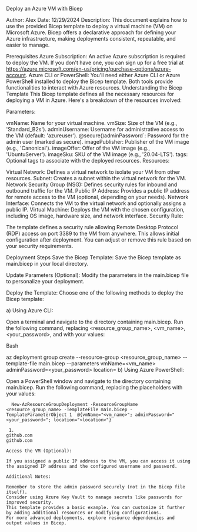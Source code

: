 Deploy an Azure VM with Bicep

Author: Alex
Date: 12/29/2024
Description: This document explains how to use the provided Bicep template to deploy a virtual machine (VM) on Microsoft Azure. Bicep offers a declarative approach for defining your Azure infrastructure, making deployments consistent, repeatable, and easier to manage.

Prerequisites
Azure Subscription: An active Azure subscription is required to deploy the VM. If you don't have one, you can sign up for a free trial at https://azure.microsoft.com/en-us/pricing/purchase-options/azure-account.
Azure CLI or PowerShell: You'll need either Azure CLI or Azure PowerShell installed to deploy the Bicep template. Both tools provide functionalities to interact with Azure resources.
Understanding the Bicep Template
This Bicep template defines all the necessary resources for deploying a VM in Azure. Here's a breakdown of the resources involved:

Parameters:

vmName: Name for your virtual machine.
vmSize: Size of the VM (e.g., 'Standard_B2s').
adminUsername: Username for administrative access to the VM (default: 'azureuser').
@secure()adminPassword`: Password for the admin user (marked as secure).
imagePublisher: Publisher of the VM image (e.g., 'Canonical').
imageOffer: Offer of the VM image (e.g., 'UbuntuServer').
imageSku: SKU of the VM image (e.g., '20.04-LTS').
tags: Optional tags to associate with the deployed resources.
Resources:

Virtual Network: Defines a virtual network to isolate your VM from other resources.
Subnet: Creates a subnet within the virtual network for the VM.
Network Security Group (NSG): Defines security rules for inbound and outbound traffic for the VM.
Public IP Address: Provides a public IP address for remote access to the VM (optional, depending on your needs).
Network Interface: Connects the VM to the virtual network and optionally assigns a public IP.
Virtual Machine: Deploys the VM with the chosen configuration, including OS image, hardware size, and network interface.
Security Rule:

The template defines a security rule allowing Remote Desktop Protocol (RDP) access on port 3389 to the VM from anywhere. This allows initial configuration after deployment. You can adjust or remove this rule based on your security requirements.

Deployment Steps
Save the Bicep Template: Save the Bicep template as main.bicep in your local directory.

Update Parameters (Optional): Modify the parameters in the main.bicep file to personalize your deployment.

Deploy the Template: Choose one of the following methods to deploy the Bicep template:

a) Using Azure CLI:

Open a terminal and navigate to the directory containing main.bicep. Run the following command, replacing <resource_group_name>, <vm_name>, <your_password>, and <location> with your values:

Bash

az deployment group create --resource-group <resource_group_name> --template-file main.bicep --parameters vmName=<vm_name> adminPassword=<your_password> location=<location>
b) Using Azure PowerShell:

Open a PowerShell window and navigate to the directory containing main.bicep. Run the following command, replacing the placeholders with your values:

      New-AzResourceGroupDeployment -ResourceGroupName <resource_group_name> -TemplateFile main.bicep -TemplateParameterObject 1  @{vmName="<vm_name>"; adminPassword="<your_password>"; location="<location>"}
```   
 1. 
github.com
github.com

Access the VM (Optional):

If you assigned a public IP address to the VM, you can access it using the assigned IP address and the configured username and password.

Additional Notes:

Remember to store the admin password securely (not in the Bicep file itself).
Consider using Azure Key Vault to manage secrets like passwords for improved security.
This template provides a basic example. You can customize it further by adding additional resources or modifying configurations.
For more advanced deployments, explore resource dependencies and output values in Bicep.
